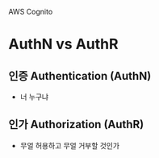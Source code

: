 AWS Cognito
# AuthN vs AuthR
## 인증 Authentication (AuthN)
- 너 누구냐

## 인가 Authorization (AuthR)
- 무얼 허용하고 무얼 거부할 것인가

